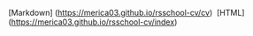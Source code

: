 [Markdown] (https://merica03.github.io/rsschool-cv/cv)&nbsp;
[HTML] (https://merica03.github.io/rsschool-cv/index)
